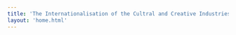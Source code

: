 ```yaml
---
title: 'The Internationalisation of the Cultral and Creative Industries'
layout: 'home.html'
---
```

